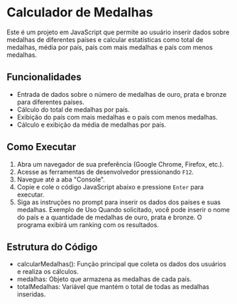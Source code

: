 # Calculador de Medalhas

Este é um projeto em JavaScript que permite ao usuário inserir dados sobre medalhas de diferentes países e calcular estatísticas como total de medalhas, média por país, país com mais medalhas e país com menos medalhas.

## Funcionalidades

- Entrada de dados sobre o número de medalhas de ouro, prata e bronze para diferentes países.
- Cálculo do total de medalhas por país.
- Exibição do país com mais medalhas e o país com menos medalhas.
- Cálculo e exibição da média de medalhas por país.

## Como Executar

1. Abra um navegador de sua preferência (Google Chrome, Firefox, etc.).
2. Acesse as ferramentas de desenvolvedor pressionando `F12`.
3. Navegue até a aba "Console".
4. Copie e cole o código JavaScript abaixo e pressione `Enter` para executar.
5. Siga as instruções no prompt para inserir os dados dos países e suas medalhas.
Exemplo de Uso
Quando solicitado, você pode inserir o nome do país e a quantidade de medalhas de ouro, prata e bronze. O programa exibirá um ranking com os resultados.

## Estrutura do Código

- calcularMedalhas(): Função principal que coleta os dados dos usuários e realiza os cálculos.
- medalhas: Objeto que armazena as medalhas de cada país.
- totalMedalhas: Variável que mantém o total de todas as medalhas inseridas.
